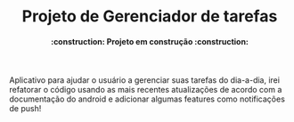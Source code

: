 <h1 align="center"> Projeto de Gerenciador de tarefas </h1>


<h4 align="center"> 
    :construction:  Projeto em construção  :construction:
</h4>
<br>
<br>
Aplicativo para ajudar o usuário a gerenciar suas tarefas do dia-a-dia, irei refatorar o código usando as mais recentes atualizações de acordo com a documentação do android e adicionar algumas features como notificações de push!
